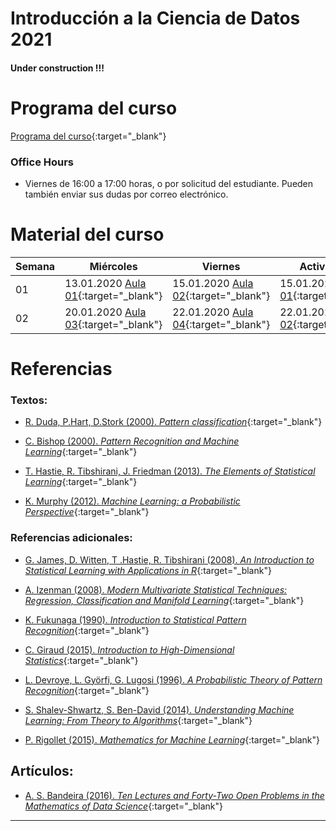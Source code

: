 # Introducción a la Ciencia de Datos 2021

#### Under construction !!!

# Programa del curso
<div id='id-programa'/>

[Programa del curso](/programa/Programa-cd2021.pdf){:target="_blank"}


### Office Hours
<div id='id-office'/>

* Viernes de 16:00 a 17:00 horas, o por solicitud del estudiante. Pueden también enviar sus dudas por correo electrónico.


# Material del curso
<div id='id-material'/>

  **Semana**  | **Miércoles**                                           | **Viernes**                                             | **Actividades**
  ----------- | ------------------------------------------------------- | ------------------------------------------------------- | -------------------------------------
  01          | 13.01.2020 [Aula 01](aulas/ad01.pdf){:target="_blank"}  | 15.01.2020 [Aula 02](aulas/ad02.pdf){:target="_blank"}  | 15.01.2020 [Lab 01](labs/lab01.pdf){:target="_blank"}
  02          | 20.01.2020 [Aula 03](aulas/ad03.pdf){:target="_blank"}  | 22.01.2020 [Aula 04](aulas/ad04.pdf){:target="_blank"}  | 22.01.2020 [Lab 02](labs/lab02.pdf){:target="_blank"}


# Referencias
<div id='id-ref'/>

### Textos:

* [R. Duda, P.Hart, D.Stork (2000). *Pattern classification*](){:target="_blank"}

* [C. Bishop (2000). *Pattern Recognition and Machine Learning*](){:target="_blank"}

* [T. Hastie, R. Tibshirani, J. Friedman (2013). *The Elements of Statistical Learning*](){:target="_blank"}

* [K. Murphy (2012). *Machine Learning: a Probabilistic Perspective*](){:target="_blank"}

### Referencias adicionales:

* [G. James, D. Witten, T .Hastie, R. Tibshirani (2008). *An Introduction to Statistical Learning with Applications in R*](){:target="_blank"}

* [A. Izenman (2008). *Modern Multivariate Statistical Techniques: Regression, Classification and Manifold Learning*](){:target="_blank"}

* [K. Fukunaga (1990). *Introduction to Statistical Pattern Recognition*](){:target="_blank"}

* [C. Giraud (2015). *Introduction to High-Dimensional Statistics*](){:target="_blank"}

* [L. Devroye, L. Györfi, G. Lugosi (1996). *A Probabilistic Theory of Pattern Recognition*](){:target="_blank"}

* [S. Shalev-Shwartz, S. Ben-David (2014). *Understanding Machine Learning: From Theory to Algorithms*](https://www.cs.huji.ac.il/~shais/UnderstandingMachineLearning/understanding-machine-learning-theory-algorithms.pdf){:target="_blank"}

* [P. Rigollet (2015). *Mathematics for Machine Learning*](https://ocw.mit.edu/courses/mathematics/18-657-mathematics-of-machine-learning-fall-2015/lecture-notes/MIT18_657F15_LecNote.pdf){:target="_blank"}

## Artículos:

* [A. S. Bandeira (2016). *Ten Lectures and Forty-Two Open Problems in the Mathematics of Data Science*](https://people.math.ethz.ch/~abandeira/TenLecturesFortyTwoProblems.pdf){:target="_blank"}

---
